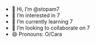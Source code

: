 - 👋 Hi, I’m @stopam7
- 👀 I’m interested in 7
- 🌱 I’m currently learning 7
- 💞️ I’m looking to collaborate on 7
- 😄 Pronouns: O/Cara
